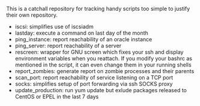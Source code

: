 This is a catchall repository for tracking handy scripts too simple to justify their own repository.

 * iscsi: simplifies use of iscsiadm
 * lastday: execute a command on last day of the month
 * ping\_instance: report reachability of an oracle instance
 * ping\_server: report reachability of a server
 * rescreen: wrapper for GNU screen which fixes your ssh and display environment variables when you reattach. If you modify your bashrc as mentioned in the script, it can even change them in your running shells
 * report\_zombies: generate report on zombie processes and their parents
 * scan\_port: report reachability of service listening on a TCP port
 * socks: simplifies setup of port forwarding via ssh SOCKS proxy
 * update_production: run yum update but exlude packages released to CentOS or EPEL in the last 7 days
